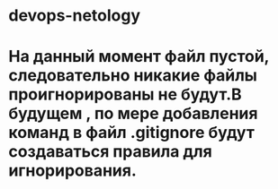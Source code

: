 # devops-netology
# На данный момент файл пустой, следовательно никакие файлы проигнорированы не будут.В будущем , по мере добавления команд в файл .gitignore будут создаваться правила для игнорирования.
#
